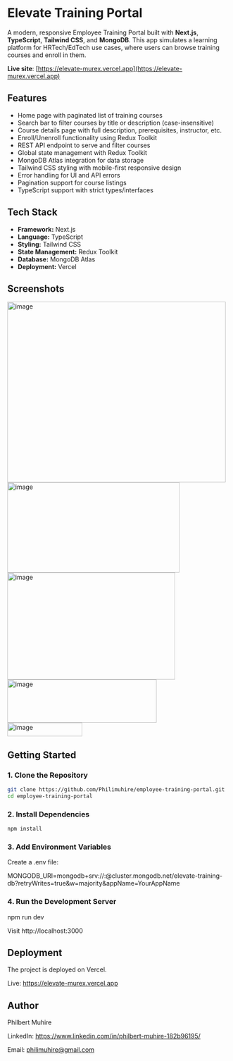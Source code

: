 # Elevate Training Portal

A modern, responsive Employee Training Portal built with **Next.js**, **TypeScript**, **Tailwind CSS**, and **MongoDB**. This app simulates a learning platform for HRTech/EdTech use cases, where users can browse training courses and enroll in them.

**Live site**: [https://elevate-murex.vercel.app](https://elevate-murex.vercel.app)

## Features

- Home page with paginated list of training courses
- Search bar to filter courses by title or description (case-insensitive)
- Course details page with full description, prerequisites, instructor, etc.
- Enroll/Unenroll functionality using Redux Toolkit
- REST API endpoint to serve and filter courses 
- Global state management with Redux Toolkit
- MongoDB Atlas integration for data storage
- Tailwind CSS styling with mobile-first responsive design
- Error handling for UI and API errors
- Pagination support for course listings
- TypeScript support with strict types/interfaces

## Tech Stack

- **Framework:** Next.js
- **Language:** TypeScript
- **Styling:** Tailwind CSS
- **State Management:** Redux Toolkit
- **Database:** MongoDB Atlas
- **Deployment:** Vercel

## Screenshots

<img width="496" height="410" alt="image" src="https://github.com/user-attachments/assets/01a5f33f-4289-4c2e-ae23-9fc560bb330c" />
<img width="391" height="205" alt="image" src="https://github.com/user-attachments/assets/f58a3322-1632-4ca0-a779-a487b8ba2fea" />
<img width="381" height="243" alt="image" src="https://github.com/user-attachments/assets/d97a9328-922e-44b4-ac32-ae9cec070f44" />
<img width="339" height="98" alt="image" src="https://github.com/user-attachments/assets/666bd6de-e977-4465-a93f-f23dba71cf4a" />
<img width="170" height="31" alt="image" src="https://github.com/user-attachments/assets/e7cd9272-ff09-440d-b2cc-a8f6a5bc3568" />

## Getting Started

### 1. Clone the Repository

```bash
git clone https://github.com/Philimuhire/employee-training-portal.git
cd employee-training-portal
```
### 2. Install Dependencies

```bash
npm install
```
### 3. Add Environment Variables

Create a .env file:

MONGODB_URI=mongodb+srv://<username>:<password>@cluster.mongodb.net/elevate-training-db?retryWrites=true&w=majority&appName=YourAppName

### 4. Run the Development Server

npm run dev

Visit http://localhost:3000

## Deployment

The project is deployed on Vercel.

Live: https://elevate-murex.vercel.app

 ## Author

Philbert Muhire

LinkedIn: https://www.linkedin.com/in/philbert-muhire-182b96195/

Email: philimuhire@gmail.com
